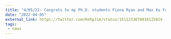 ```yaml
---
title: "4/05/22: Congrats to my Ph.D. students Fiona Ryan and Max Xu for both winning NSF Graduate Fellowships!"
date: "2022-04-05"
external_link: https://twitter.com/RehgJim/status/1511233078018125824
tags:
 - news
---
```


